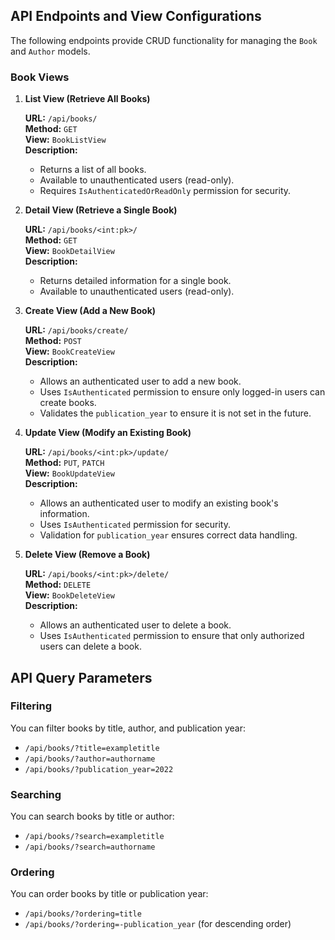 ## API Endpoints and View Configurations

The following endpoints provide CRUD functionality for managing the `Book` and `Author` models.

### Book Views

1. **List View (Retrieve All Books)**

   **URL:** `/api/books/`  
   **Method:** `GET`  
   **View:** `BookListView`  
   **Description:**  
   - Returns a list of all books.
   - Available to unauthenticated users (read-only).
   - Requires `IsAuthenticatedOrReadOnly` permission for security.
   
2. **Detail View (Retrieve a Single Book)**

   **URL:** `/api/books/<int:pk>/`  
   **Method:** `GET`  
   **View:** `BookDetailView`  
   **Description:**  
   - Returns detailed information for a single book.
   - Available to unauthenticated users (read-only).

3. **Create View (Add a New Book)**

   **URL:** `/api/books/create/`  
   **Method:** `POST`  
   **View:** `BookCreateView`  
   **Description:**  
   - Allows an authenticated user to add a new book.
   - Uses `IsAuthenticated` permission to ensure only logged-in users can create books.
   - Validates the `publication_year` to ensure it is not set in the future.

4. **Update View (Modify an Existing Book)**

   **URL:** `/api/books/<int:pk>/update/`  
   **Method:** `PUT`, `PATCH`  
   **View:** `BookUpdateView`  
   **Description:**  
   - Allows an authenticated user to modify an existing book's information.
   - Uses `IsAuthenticated` permission for security.
   - Validation for `publication_year` ensures correct data handling.

5. **Delete View (Remove a Book)**

   **URL:** `/api/books/<int:pk>/delete/`  
   **Method:** `DELETE`  
   **View:** `BookDeleteView`  
   **Description:**  
   - Allows an authenticated user to delete a book.
   - Uses `IsAuthenticated` permission to ensure that only authorized users can delete a book.


## API Query Parameters

### Filtering
You can filter books by title, author, and publication year:
- `/api/books/?title=exampletitle`
- `/api/books/?author=authorname`
- `/api/books/?publication_year=2022`

### Searching
You can search books by title or author:
- `/api/books/?search=exampletitle`
- `/api/books/?search=authorname`

### Ordering
You can order books by title or publication year:
- `/api/books/?ordering=title`
- `/api/books/?ordering=-publication_year` (for descending order)
